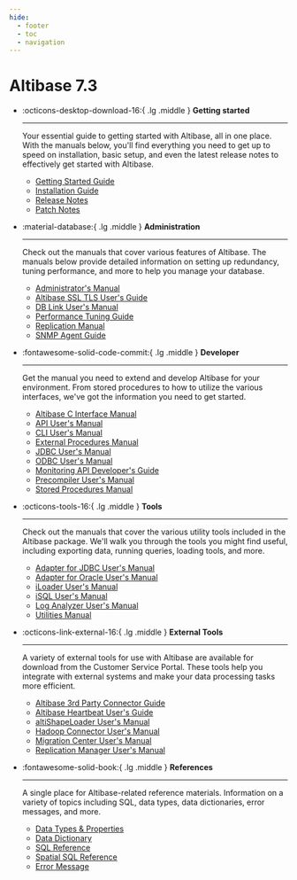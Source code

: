 ```yaml
---
hide:
  - footer
  - toc
  - navigation
---
```

# Altibase 7.3

<div class="grid cards" markdown>

-   :octicons-desktop-download-16:{ .lg .middle } **Getting started**

    ---

    Your essential guide to getting started with Altibase, all in one place. With the manuals below, you'll find everything you need to get up to speed on installation, basic setup, and even the latest release notes to effectively get started with Altibase.

    - [Getting Started Guide](Admin/Getting%20Started%20Guide/Preface.md)
    - [Installation Guide](Admin/Installation%20Guide/1.-About-the-Altibase-Package-Installer.md)
    - [Release Notes](https://github.com/ALTIBASE/Documents/tree/master/ReleaseNotes/Altibase%207.1)
    - [Patch Notes](https://github.com/ALTIBASE/Documents/tree/master/PatchNotes/Altibase_7.3)

-   :material-database:{ .lg .middle } **Administration**

    ---

    Check out the manuals that cover various features of Altibase. The manuals below provide detailed information on setting up redundancy, tuning performance, and more to help you manage your database.

    - [Administrator's Manual](Admin/Administrator's%20Manual/1.-Introduction.md)
    - [Altibase SSL TLS User's Guide](Admin/Altibase%20SSL%20TLS%20User's%20Guide/1.-Introduction-to-Altibase-SSLTLS.md)
    - [DB Link User's Manual](Admin/DB%20Link%20User's%20Manual/1.-Introduction-to-Database-Link.md)
    - [Performance Tuning Guide](Admin/Performance%20Tuning%20Guide/1.-Introduction-to-Performance-Tuning.md)
    - [Replication Manual](Admin/Replication%20Manual/1.-Preface.md)
    - [SNMP Agent Guide](Admin/SNMP%20Agent%20Guide/1.-Introduction-to-SNMP.md)
      

</div>

<div class="grid cards" markdown>

-   :fontawesome-solid-code-commit:{ .lg .middle } **Developer**

    ---

    Get the manual you need to extend and develop Altibase for your environment. From stored procedures to how to utilize the various interfaces, we've got the information you need to get started.

    - [Altibase C Interface Manual](Developer/Altibase%20C%20Interface%20Manual/1.-Introduction-to-Altibase-C-Interface.md)
    - [API User's Manual](Developer/API%20User's%20Manual/1.PHP-Interface.md)
    - [CLI User's Manual](Developer/CLI%20User's%20Manual/1.-Altibase-CLI-Introduction.md)
    - [External Procedures Manual](Developer/External%20Procedures%20Manual/1.-Introduction.md)
    - [JDBC User's Manual](Developer/JDBC%20User's%20Manual/1.-Starting-JDBC.md)
    - [ODBC User's Manual](Developer/ODBC%20User's%20Manual/1.-Introduction.md)
    - [Monitoring API Developer's Guide](Developer/Monitoring%20API%20Developer's%20Guide/1.-Introduction.md)
    - [Precompiler User's Manual](Developer/Precompiler%20User’s%20Manual/1.-The-CC-Precompiler.md)
    - [Stored Procedures Manual](Developer/Stored%20Procedures%20Manual/1.-Introduction-to-Stored-Procedures.md)
    
-   :octicons-tools-16:{ .lg .middle } **Tools**

    ---

    Check out the manuals that cover the various utility tools included in the Altibase package. We'll walk you through the tools you might find useful, including exporting data, running queries, loading tools, and more.

    - [Adapter for JDBC User's Manual](Tools/Adapter%20for%20JDBC%20User's%20Manual/1.-Introduction.md)
    - [Adapter for Oracle User's Manual](Tools/Adapter%20for%20Oracle%20User's%20Manual/1.-Introduction.md)
    - [iLoader User's Manual](Tools/iLoader%20User's%20Manual/1.-iLoader-Overview.md)
    - [iSQL User's Manual](Tools/iSQL%20User's%20Manual/1.-Using-iSQL.md)
    - [Log Analyzer User's Manual](Tools/Log%20Analyzer%20User's%20Manual/1.-Log-Analyzer-Introduction.md)
    - [Utilities Manual](Tools/Utilities%20Manual/1.-aexport.md)
    

</div>

<div class="grid cards" markdown>

-   :octicons-link-external-16:{ .lg .middle } **External Tools**

    ---

    A variety of external tools for use with Altibase are available for download from the Customer Service Portal. These tools help you integrate with external systems and make your data processing tasks more efficient.

    - [Altibase 3rd Party Connector Guide](External%20Tools/Altibase%203rd%20Party%20Connector%20Guide/1.DBeaver.md)
    - [Altibase Heartbeat User's Guide](External%20Tools/Altibase%20Heartbeat%20User's%20Guide/1.-Introduction-to-Altibase-Heartbeat.md)
    - [altiShapeLoader User's Manual](External%20Tools/altiShapeLoader%20User's%20Manual/1.-Introduction-to-altiShapeLoader.md)
    - [Hadoop Connector User's Manual](External%20Tools/Hadoop%20Connector%20User's%20Manual/1.%20Introduction%20to%20Altibase%20Hadoop%20Connector.md)
    - [Migration Center User's Manual](External%20Tools/Migration%20Center%20User's%20Manual/1.-Introduction.md)
    - [Replication Manager User's Manual](External%20Tools/Replication%20Manager%20User's%20Manual/1.-Introduction.md)

-   :fontawesome-solid-book:{ .lg .middle } **References**

    ---
    
    A single place for Altibase-related reference materials. Information on a variety of topics including SQL, data types, data dictionaries, error messages, and more.

    - [Data Types & Properties](Admin/General%20Reference-1.Data%20Types%20&%20Altibase%20Properties/1.-Data-Types.md)
    - [Data Dictionary](Admin/General%20Reference-2.The%20Data%20Dictionary/1.-The-Data-Dictionary.md)
    - [SQL Reference](Developer/SQL%20Reference/1.-Introduction-to-Altibase-SQL.md)
    - [Spatial SQL Reference](Developer/Spatial%20SQL%20Reference/1.-Overview-of-Spatial-Data.md)
    - [Error Message](Admin/Error%20Message%20Reference/1.ID-Error-Code.md)

</div>
